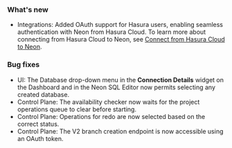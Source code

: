### What's new

- Integrations: Added OAuth support for Hasura users, enabling seamless authentication with Neon from Hasura Cloud. To learn more about connecting from Hasura Cloud to Neon, see [Connect from Hasura Cloud to Neon](/docs/integrations/hasura).

### Bug fixes

- UI: The Database drop-down menu in the **Connection Details** widget on the Dashboard and in the Neon SQL Editor now permits selecting any created database.
- Control Plane: The availability checker now waits for the project operations queue to clear before starting.
- Control Plane: Operations for redo are now selected based on the correct status.
- Control Plane: The V2 branch creation endpoint is now accessible using an OAuth token.
